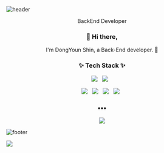 ![header](https://capsule-render.vercel.app/api?type=wave&color=auto&height=300&section=header&text=Dongky%20Home&fontSize=90&animation=fadeIn&fontAlignY=38)
<p align='center'> BackEnd Developer </p>

<h3 align="center"> 👋 Hi there,</h3>
<p align="center">
I'm DongYoun Shin, a Back-End developer. 🌱 <br>
</p>

<h3 align="center">✨ Tech Stack ✨ </h3>

<p align="center">
  <img src="https://img.shields.io/badge/Kotlin-brightgreen.svg?&style=flat-square&logo=Kotlin&logoColor=white"/>&nbsp;&nbsp;
  <img src="https://img.shields.io/badge/Java-blue.svg?&style=for-the-badge&logo=Java&logoColor=white"/>&nbsp;&nbsp;&nbsp;
</p>
<p align="center">
  <img src="https://img.shields.io/badge/jenkins-blue.svg?&style=flat-square&logo=jenkins&logoColor=white"/>&nbsp;&nbsp;
  <img src ="https://img.shields.io/badge/Oracle-red.svg?&style=flat-square&logo=oracle&logoColor=white"/>&nbsp;&nbsp;
  <img src ="https://img.shields.io/badge/RabbitMQ-orange.svg?&style=flat-square&logo=RabbitMQ&logoColor=white"/>&nbsp;&nbsp;
  <img src="https://img.shields.io/badge/docker-blue.svg?&style=flat-square&logo=docker&logoColor=white"/>&nbsp;&nbsp;
</p>

<h3 align="center">•••</h3>

<p align="center">
  <a target="_blank" href="https://hits.seeyoufarm.com"><img src="https://hits.seeyoufarm.com/api/count/incr/badge.svg?url=https%3A%2F%2Fgithub.com%2Fshindongyoun%2Fhit-counter&count_bg=%2379C83D&title_bg=%23555555&icon=&icon_color=%23E7E7E7&title=hits&edge_flat=fals"/></a>
</p>

![footer](https://capsule-render.vercel.app/api?type=wave&color=auto&height=200&section=footer&text=%20&fontSize=90)


[![](https://raw.githubusercontent.com/shindongyoun/shindongyoun/main/profile-summary-card-output/solarized/1-repos-per-language.svg)](https://github.com/vn7n24fzkq/github-profile-summary-cards)
